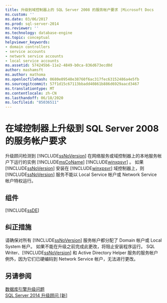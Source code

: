 ```yaml
---
title: 升级到域控制器上的 SQL Server 2008 的服务帐户要求 |Microsoft Docs
ms.custom: ''
ms.date: 03/06/2017
ms.prod: sql-server-2014
ms.reviewer: ''
ms.technology: database-engine
ms.topic: conceptual
helpviewer_keywords:
- domain controllers
- service accounts
- network service accounts
- local service accounts
ms.assetid: 574245b6-11e2-4849-b0ca-836d673ecd0d
author: mashamsft
ms.author: mathoma
ms.openlocfilehash: 0680e09548e38760f6ac317fec63152486a4e5fb
ms.sourcegitcommit: 57f1d15c67113bbadd40861b886d6929aacd3467
ms.translationtype: MT
ms.contentlocale: zh-CN
ms.lasthandoff: 06/18/2020
ms.locfileid: "85036511"
---
```

# <a name="service-account-requirements-for-upgrading-to-sql-server-2008-on-a-domain-controller"></a>在域控制器上升级到 SQL Server 2008 的服务帐户要求
  升级顾问检测到 [!INCLUDE[ssNoVersion](../../includes/ssnoversion-md.md)] 在网络服务或域控制器上的本地服务帐户下运行的实例 [!INCLUDE[msCoName](../../includes/msconame-md.md)] [!INCLUDE[winxpsvr](../../includes/winxpsvr-md.md)] 。 如果 [!INCLUDE[ssNoVersion](../../includes/ssnoversion-md.md)] 安装在 [!INCLUDE[winxpsvr](../../includes/winxpsvr-md.md)] 域控制器上，则 [!INCLUDE[ssNoVersion](../../includes/ssnoversion-md.md)] 服务不能以 Local Service 帐户或 Network Service 帐户特权运行。  
  
## <a name="component"></a>组件  
 [!INCLUDE[ssDE](../../includes/ssde-md.md)]  
  
## <a name="corrective-action"></a>纠正措施  
 请确保对所有 [!INCLUDE[ssNoVersion](../../includes/ssnoversion-md.md)] 服务帐户都分配了 Domain 帐户或 Local System 帐户。 如果不能在升级之前完成此更改，将阻止安装程序运行。 SQL Writer、[!INCLUDE[ssNoVersion](../../includes/ssnoversion-md.md)] 和 Active Directory Helper 服务的服务帐户例外，因为它们已硬编码到 Network Service 帐户，无法进行更改。  
  
## <a name="see-also"></a>另请参阅  
 [数据库引擎升级问题](../../../2014/sql-server/install/database-engine-upgrade-issues.md)   
 [SQL Server 2014 升级顾问 &#91;新&#93;](sql-server-2014-upgrade-advisor.md)  
  
  
